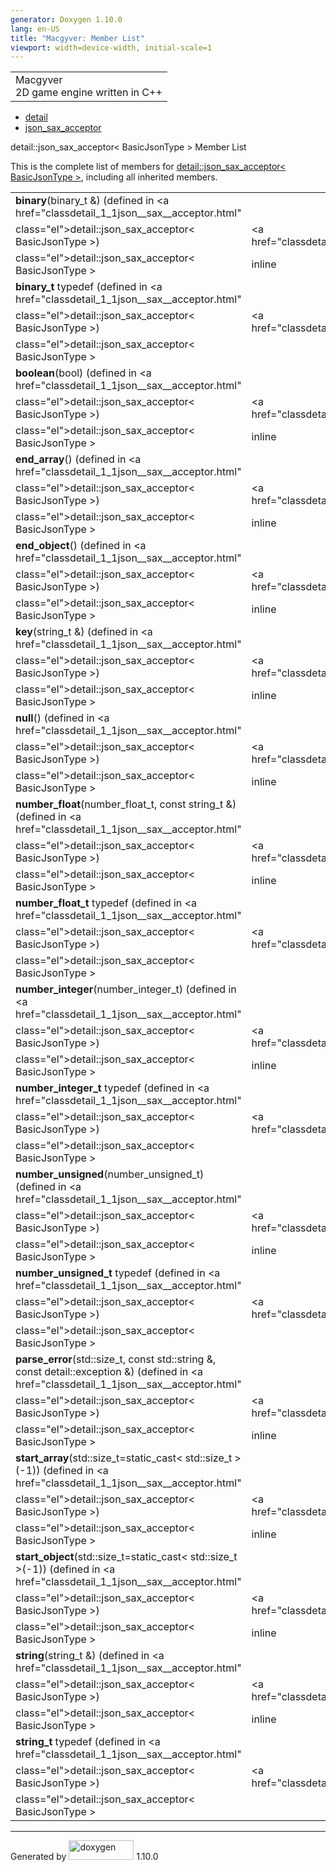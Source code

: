 ```yaml
---
generator: Doxygen 1.10.0
lang: en-US
title: "Macgyver: Member List"
viewport: width=device-width, initial-scale=1
---
```


<div id="top">

<div id="titlearea">

<table data-cellspacing="0" data-cellpadding="0">
<colgroup>
<col style="width: 100%" />
</colgroup>
<tbody>
<tr id="projectrow" class="odd">
<td id="projectalign"><div id="projectname">
Macgyver
</div>
<div id="projectbrief">
2D game engine written in C++
</div></td>
</tr>
</tbody>
</table>

</div>

<div id="main-nav">

</div>

<div id="nav-path" class="navpath">

- <a href="namespacedetail.html" class="el">detail</a>
- <a href="classdetail_1_1json__sax__acceptor.html"
  class="el">json_sax_acceptor</a>

</div>

</div>

<div class="header">

<div class="headertitle">

<div class="title">

detail::json_sax_acceptor\< BasicJsonType \> Member List

</div>

</div>

</div>

<div class="contents">

This is the complete list of members for
<a href="classdetail_1_1json__sax__acceptor.html"
class="el">detail::json_sax_acceptor&lt; BasicJsonType &gt;</a>,
including all inherited members.

|                                                                                                                                            |                                                                 |                                    |
|--------------------------------------------------------------------------------------------------------------------------------------------|-----------------------------------------------------------------|------------------------------------|
| **binary**(binary_t &) (defined in <a href="classdetail_1_1json__sax__acceptor.html"                                                       
 class="el">detail::json_sax_acceptor&lt; BasicJsonType &gt;</a>)                                                                            | <a href="classdetail_1_1json__sax__acceptor.html"               
                                                                                                                                              class="el">detail::json_sax_acceptor&lt; BasicJsonType &gt;</a>  | <span class="mlabel">inline</span> |
| **binary_t** typedef (defined in <a href="classdetail_1_1json__sax__acceptor.html"                                                         
 class="el">detail::json_sax_acceptor&lt; BasicJsonType &gt;</a>)                                                                            | <a href="classdetail_1_1json__sax__acceptor.html"               
                                                                                                                                              class="el">detail::json_sax_acceptor&lt; BasicJsonType &gt;</a>  |                                    |
| **boolean**(bool) (defined in <a href="classdetail_1_1json__sax__acceptor.html"                                                            
 class="el">detail::json_sax_acceptor&lt; BasicJsonType &gt;</a>)                                                                            | <a href="classdetail_1_1json__sax__acceptor.html"               
                                                                                                                                              class="el">detail::json_sax_acceptor&lt; BasicJsonType &gt;</a>  | <span class="mlabel">inline</span> |
| **end_array**() (defined in <a href="classdetail_1_1json__sax__acceptor.html"                                                              
 class="el">detail::json_sax_acceptor&lt; BasicJsonType &gt;</a>)                                                                            | <a href="classdetail_1_1json__sax__acceptor.html"               
                                                                                                                                              class="el">detail::json_sax_acceptor&lt; BasicJsonType &gt;</a>  | <span class="mlabel">inline</span> |
| **end_object**() (defined in <a href="classdetail_1_1json__sax__acceptor.html"                                                             
 class="el">detail::json_sax_acceptor&lt; BasicJsonType &gt;</a>)                                                                            | <a href="classdetail_1_1json__sax__acceptor.html"               
                                                                                                                                              class="el">detail::json_sax_acceptor&lt; BasicJsonType &gt;</a>  | <span class="mlabel">inline</span> |
| **key**(string_t &) (defined in <a href="classdetail_1_1json__sax__acceptor.html"                                                          
 class="el">detail::json_sax_acceptor&lt; BasicJsonType &gt;</a>)                                                                            | <a href="classdetail_1_1json__sax__acceptor.html"               
                                                                                                                                              class="el">detail::json_sax_acceptor&lt; BasicJsonType &gt;</a>  | <span class="mlabel">inline</span> |
| **null**() (defined in <a href="classdetail_1_1json__sax__acceptor.html"                                                                   
 class="el">detail::json_sax_acceptor&lt; BasicJsonType &gt;</a>)                                                                            | <a href="classdetail_1_1json__sax__acceptor.html"               
                                                                                                                                              class="el">detail::json_sax_acceptor&lt; BasicJsonType &gt;</a>  | <span class="mlabel">inline</span> |
| **number_float**(number_float_t, const string_t &) (defined in <a href="classdetail_1_1json__sax__acceptor.html"                           
 class="el">detail::json_sax_acceptor&lt; BasicJsonType &gt;</a>)                                                                            | <a href="classdetail_1_1json__sax__acceptor.html"               
                                                                                                                                              class="el">detail::json_sax_acceptor&lt; BasicJsonType &gt;</a>  | <span class="mlabel">inline</span> |
| **number_float_t** typedef (defined in <a href="classdetail_1_1json__sax__acceptor.html"                                                   
 class="el">detail::json_sax_acceptor&lt; BasicJsonType &gt;</a>)                                                                            | <a href="classdetail_1_1json__sax__acceptor.html"               
                                                                                                                                              class="el">detail::json_sax_acceptor&lt; BasicJsonType &gt;</a>  |                                    |
| **number_integer**(number_integer_t) (defined in <a href="classdetail_1_1json__sax__acceptor.html"                                         
 class="el">detail::json_sax_acceptor&lt; BasicJsonType &gt;</a>)                                                                            | <a href="classdetail_1_1json__sax__acceptor.html"               
                                                                                                                                              class="el">detail::json_sax_acceptor&lt; BasicJsonType &gt;</a>  | <span class="mlabel">inline</span> |
| **number_integer_t** typedef (defined in <a href="classdetail_1_1json__sax__acceptor.html"                                                 
 class="el">detail::json_sax_acceptor&lt; BasicJsonType &gt;</a>)                                                                            | <a href="classdetail_1_1json__sax__acceptor.html"               
                                                                                                                                              class="el">detail::json_sax_acceptor&lt; BasicJsonType &gt;</a>  |                                    |
| **number_unsigned**(number_unsigned_t) (defined in <a href="classdetail_1_1json__sax__acceptor.html"                                       
 class="el">detail::json_sax_acceptor&lt; BasicJsonType &gt;</a>)                                                                            | <a href="classdetail_1_1json__sax__acceptor.html"               
                                                                                                                                              class="el">detail::json_sax_acceptor&lt; BasicJsonType &gt;</a>  | <span class="mlabel">inline</span> |
| **number_unsigned_t** typedef (defined in <a href="classdetail_1_1json__sax__acceptor.html"                                                
 class="el">detail::json_sax_acceptor&lt; BasicJsonType &gt;</a>)                                                                            | <a href="classdetail_1_1json__sax__acceptor.html"               
                                                                                                                                              class="el">detail::json_sax_acceptor&lt; BasicJsonType &gt;</a>  |                                    |
| **parse_error**(std::size_t, const std::string &, const detail::exception &) (defined in <a href="classdetail_1_1json__sax__acceptor.html" 
 class="el">detail::json_sax_acceptor&lt; BasicJsonType &gt;</a>)                                                                            | <a href="classdetail_1_1json__sax__acceptor.html"               
                                                                                                                                              class="el">detail::json_sax_acceptor&lt; BasicJsonType &gt;</a>  | <span class="mlabel">inline</span> |
| **start_array**(std::size_t=static_cast\< std::size_t \>(-1)) (defined in <a href="classdetail_1_1json__sax__acceptor.html"                
 class="el">detail::json_sax_acceptor&lt; BasicJsonType &gt;</a>)                                                                            | <a href="classdetail_1_1json__sax__acceptor.html"               
                                                                                                                                              class="el">detail::json_sax_acceptor&lt; BasicJsonType &gt;</a>  | <span class="mlabel">inline</span> |
| **start_object**(std::size_t=static_cast\< std::size_t \>(-1)) (defined in <a href="classdetail_1_1json__sax__acceptor.html"               
 class="el">detail::json_sax_acceptor&lt; BasicJsonType &gt;</a>)                                                                            | <a href="classdetail_1_1json__sax__acceptor.html"               
                                                                                                                                              class="el">detail::json_sax_acceptor&lt; BasicJsonType &gt;</a>  | <span class="mlabel">inline</span> |
| **string**(string_t &) (defined in <a href="classdetail_1_1json__sax__acceptor.html"                                                       
 class="el">detail::json_sax_acceptor&lt; BasicJsonType &gt;</a>)                                                                            | <a href="classdetail_1_1json__sax__acceptor.html"               
                                                                                                                                              class="el">detail::json_sax_acceptor&lt; BasicJsonType &gt;</a>  | <span class="mlabel">inline</span> |
| **string_t** typedef (defined in <a href="classdetail_1_1json__sax__acceptor.html"                                                         
 class="el">detail::json_sax_acceptor&lt; BasicJsonType &gt;</a>)                                                                            | <a href="classdetail_1_1json__sax__acceptor.html"               
                                                                                                                                              class="el">detail::json_sax_acceptor&lt; BasicJsonType &gt;</a>  |                                    |

</div>

------------------------------------------------------------------------

<span class="small">Generated
by [<img src="doxygen.svg" class="footer" width="104" height="31"
alt="doxygen" />](https://www.doxygen.org/index.html) 1.10.0</span>
